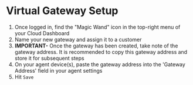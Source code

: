 # Virtual Gateway Setup

1. Once logged in, find the "Magic Wand" icon in the top-right menu of your Cloud Dashboard
2. Name your new gateway and assign it to a customer
3. **IMPORTANT-** Once the gateway has been created, take note of the gateway address. It is recommended to copy this gateway address and store it for subsequent steps
4. On your agent device(s), paste the gateway address into the 'Gateway Address' field in your agent settings
5. Hit `Save`